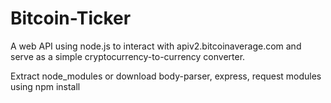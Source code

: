 # Bitcoin-Ticker

A web API using node.js to interact with apiv2.bitcoinaverage.com and serve as a simple cryptocurrency-to-currency converter.

Extract node_modules or download body-parser, express, request modules using npm install

